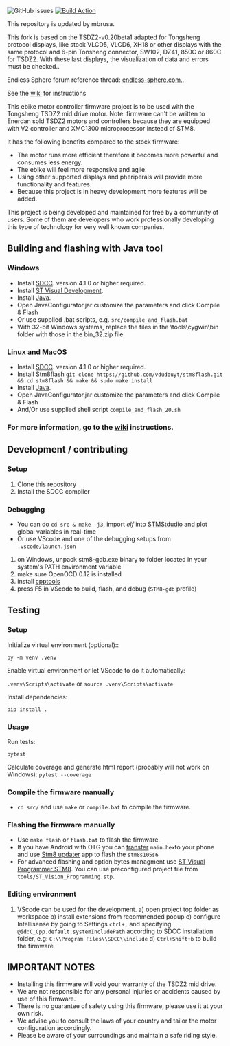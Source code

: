 ![GitHub issues](https://img.shields.io/github/issues/emmebrusa/TSDZ2-Smart-EBike-1) [![Build Action](../../actions/workflows/build.yaml/badge.svg)](../../actions/workflows/build.yaml)

This repository is updated by mbrusa.

This fork is based on the TSDZ2-v0.20beta1 adapted for Tongsheng protocol displays, like stock VLCD5, VLCD6, XH18 or other displays with the same protocol and 6-pin Tonsheng connector, SW102, DZ41, 850C or 860C for TSDZ2.
With these last displays, the visualization of data and errors must be checked..

Endless Sphere forum reference thread: [endless-sphere.com.](https://endless-sphere.com/forums/viewtopic.php?f=30&t=110682).

See the [wiki](https://github.com/emmebrusa/TSDZ2-Smart-EBike-1/wiki) for instructions

This ebike motor controller firmware project is to be used with the Tongsheng TSDZ2 mid drive motor.
Note: firmware can't be written to Enerdan sold TSDZ2 motors and controllers because they are equipped with V2 controller and XMC1300 microprocessor instead of STM8.

It has the following benefits compared to the stock firmware:
* The motor runs more efficient therefore it becomes more powerful and consumes less energy.
* The ebike will feel more responsive and agile.
* Using other supported displays and pheriperals will provide more functionality and features.
* Because this project is in heavy development more features will be added.

This project is being developed and maintained for free by a community of users. Some of them are developers who work professionally developing this type of technology for very well known companies.

## Building and flashing with Java tool
### Windows 
- Install [SDCC](http://sdcc.sourceforge.net/index.php#Download).
  version 4.1.0 or higher required.
- Install [ST Visual Development](http://www.st.com/en/development-tools/stvd-stm8.html).
- Install [Java](https://www.java.com/endownload/).
- Open JavaConfigurator.jar customize the parameters and click Compile & Flash
- Or use supplied .bat scripts, e.g. `src/compile_and_flash.bat` 
- With 32-bit Windows systems, replace the files in the \tools\cygwin\bin folder with those in the bin_32.zip file

### Linux and MacOS
- Install [SDCC](http://sdcc.sourceforge.net/index.php#Download).
  version 4.1.0 or higher required.
- Install Stm8flash `git clone https://github.com/vdudouyt/stm8flash.git && cd stm8flash && make && sudo make install`
- Install [Java](https://www.java.com/endownload/).
- Open JavaConfigurator.jar customize the parameters and click Compile & Flash
- And/Or use supplied shell script `compile_and_flash_20.sh` 

### For more information, go to the [wiki](https://github.com/emmebrusa/TSDZ2-Smart-EBike-1/wiki) instructions.

## Development / contributing
### Setup
1. Clone this repository
2. Install the SDCC compiler

### Debugging
- You can do `cd src & make -j3`, import _elf_ into [STMStdudio](https://www.st.com/en/development-tools/stm-studio-stm8.html) and plot global variables in real-time
- Or use VScode and one of the debugging setups from `.vscode/launch.json`
 1. on Windows, unpack stm8-gdb.exe binary to folder located in your system's PATH environment variable
 2. make sure OpenOCD 0.12 is installed
 3. install [cpptools](https://marketplace.visualstudio.com/items?itemName=ms-vscode.cpptools)
 4. press F5 in VScode to build, flash, and debug (`STM8-gdb` profile)

## Testing
### Setup
Initialize virtual environment (optional)::

`py -m venv .venv`

Enable virtual environment or let VScode to do it automatically:

`.venv\Scripts\activate` or `source .venv\Scripts\activate`

Install dependencies:

`pip install .`

### Usage

Run tests:

`pytest`

Calculate coverage and generate html report (probably will not work on Windows):
`pytest --coverage`


### Compile the firmware manually
- `cd src/` and use `make` or `compile.bat` to compile the firmware.

### Flashing the firmware manually
- Use `make flash` or `flash.bat` to flash the firmware.
- If you have Android with OTG you can [transfer](https://dl.google.com/tag/s/appguid%3D%7B232066FE-FF4D-4C25-83B4-3F8747CF7E3A%7D%26iid%3D%7B4A198779-3904-500B-CF23-602510C07E5B%7D%26lang%3Den%26browser%3D4%26usagestats%3D0%26appname%3DNearby%2520Better%2520Together%26needsadmin%3Dtrue/better_together/BetterTogetherSetup.exe) `main.hex`to your phone and use [Stm8 updater](https://play.google.com/store/apps/details?id=com.yatrim.stlinkp8) app to flash the `stm8s105s6`
- For advanced flashing and option bytes managment use [ST Visual Programmer STM8](https://www.st.com/en/development-tools/stvp-stm8.html). You can use preconfigured project file from `tools/ST_Vision_Programming.stp`.


### Editing environment
1. VScode can be used for the development.
  a) open project top folder as workspace
  b) install extensions from recommended popup
  c) configure Intellisense by going to Settings `ctrl+,` and specifying `@id:C_Cpp.default.systemIncludePath` according to SDCC installation folder, e.g: `C:\\Program Files\\SDCC\\include`
  d) `Ctrl+Shift+b` to build the firmware


## IMPORTANT NOTES
* Installing this firmware will void your warranty of the TSDZ2 mid drive.
* We are not responsible for any personal injuries or accidents caused by use of this firmware.
* There is no guarantee of safety using this firmware, please use it at your own risk.
* We advise you to consult the laws of your country and tailor the motor configuration accordingly.
* Please be aware of your surroundings and maintain a safe riding style.
